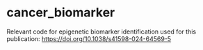 # cancer_biomarker
Relevant code for epigenetic biomarker identification used for this publication: https://doi.org/10.1038/s41598-024-64569-5
